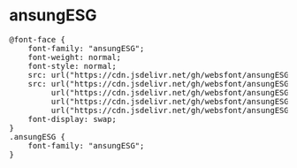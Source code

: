 # ansungESG

<pre>
@font-face {
    font-family: "ansungESG";
    font-weight: normal;
    font-style: normal;
    src: url("https://cdn.jsdelivr.net/gh/websfont/ansungESG/ansungESG.eot");
    src: url("https://cdn.jsdelivr.net/gh/websfont/ansungESG/ansungESG.eot?#iefix") format("embedded-opentype"),
         url("https://cdn.jsdelivr.net/gh/websfont/ansungESG/ansungESG.woff2") format("woff2"),
         url("https://cdn.jsdelivr.net/gh/websfont/ansungESG/ansungESG.woff") format("woff"),
         url("https://cdn.jsdelivr.net/gh/websfont/ansungESG/ansungESG.ttf") format("truetype");
    font-display: swap;
}
.ansungESG {
    font-family: "ansungESG";
}
</pre>
